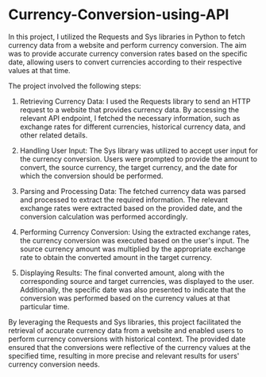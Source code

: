# Currency-Conversion-using-API

In this project, I utilized the Requests and Sys libraries in Python to fetch currency data from a website and perform currency conversion. The aim was to provide accurate currency conversion rates based on the specific date, allowing users to convert currencies according to their respective values at that time.

The project involved the following steps:

1. Retrieving Currency Data: I used the Requests library to send an HTTP request to a website that provides currency data. By accessing the relevant API endpoint, I fetched the necessary information, such as exchange rates for different currencies, historical currency data, and other related details.

2. Handling User Input: The Sys library was utilized to accept user input for the currency conversion. Users were prompted to provide the amount to convert, the source currency, the target currency, and the date for which the conversion should be performed.

3. Parsing and Processing Data: The fetched currency data was parsed and processed to extract the required information. The relevant exchange rates were extracted based on the provided date, and the conversion calculation was performed accordingly.

4. Performing Currency Conversion: Using the extracted exchange rates, the currency conversion was executed based on the user's input. The source currency amount was multiplied by the appropriate exchange rate to obtain the converted amount in the target currency.

5. Displaying Results: The final converted amount, along with the corresponding source and target currencies, was displayed to the user. Additionally, the specific date was also presented to indicate that the conversion was performed based on the currency values at that particular time.

By leveraging the Requests and Sys libraries, this project facilitated the retrieval of accurate currency data from a website and enabled users to perform currency conversions with historical context. The provided date ensured that the conversions were reflective of the currency values at the specified time, resulting in more precise and relevant results for users' currency conversion needs.
